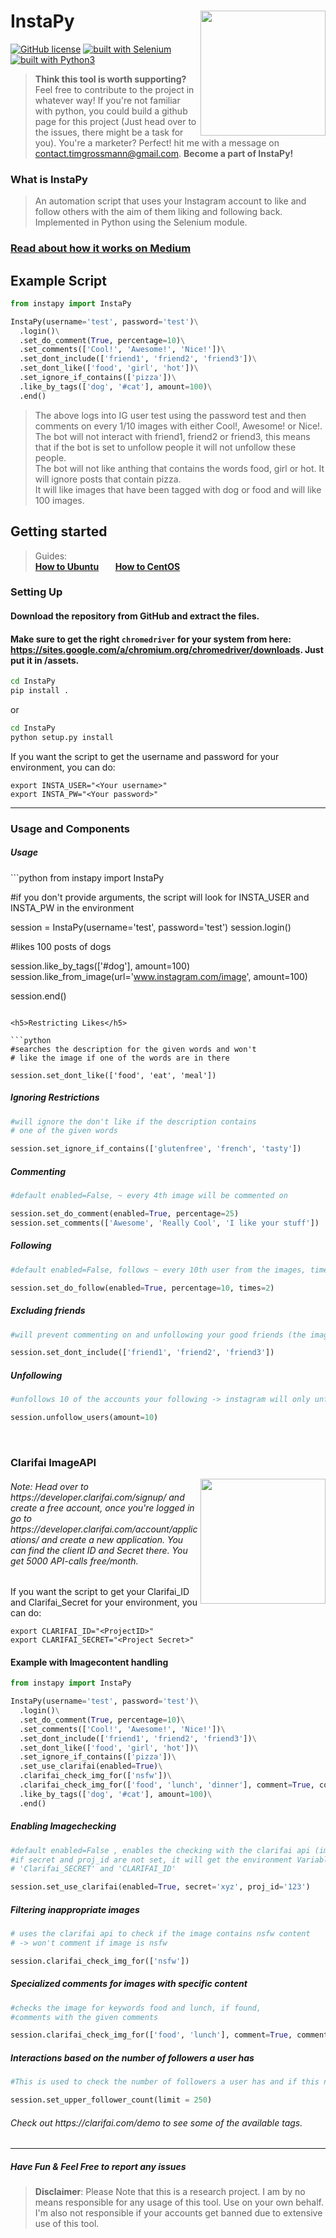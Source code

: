 

# <img src="http://i.imgur.com/9ZjtveL.png" width="200" align="right"> InstaPy
[![GitHub license](https://img.shields.io/github/license/mashape/apistatus.svg)](https://github.com/timgrossmann/InstaPy/blob/master/LICENSE)
[![built with Selenium](https://img.shields.io/badge/built%20with-Selenium-red.svg)](https://github.com/SeleniumHQ/selenium)
[![built with Python3](https://img.shields.io/badge/Built%20with-Python3-green.svg)](https://www.python.org/)

> **Think this tool is worth supporting?**
Feel free to contribute to the project in whatever way!
If you're not familiar with python, you could build a github page for this project (Just head over to the issues, there might be a task for you). You're a marketer? Perfect! hit me with a message on contact.timgrossmann@gmail.com.
**Become a part of InstaPy!**

### What is InstaPy
>An automation script that uses your Instagram account to like and follow others with the aim of them liking and following back. <br />
Implemented in Python using the Selenium module.

### [Read about how it works on Medium](https://medium.freecodecamp.com/my-open-source-instagram-bot-got-me-2-500-real-followers-for-5-in-server-costs-e40491358340)

<h2>Example Script</h2>

```python
from instapy import InstaPy

InstaPy(username='test', password='test')\
  .login()\
  .set_do_comment(True, percentage=10)\
  .set_comments(['Cool!', 'Awesome!', 'Nice!'])\
  .set_dont_include(['friend1', 'friend2', 'friend3'])\
  .set_dont_like(['food', 'girl', 'hot'])\
  .set_ignore_if_contains(['pizza'])\
  .like_by_tags(['dog', '#cat'], amount=100)\
  .end()
  ```
> The above logs into IG user test using the password test and then comments on
every 1/10 images with either Cool!, Awesome! or Nice!.<br />The bot will not
interact with friend1, friend2 or friend3, this means that if the bot is set to
unfollow people it will not unfollow these people.<br />The bot will not like anthing
that contains the words food, girl or hot. It will ignore posts that contain pizza.<br />
It will like images that have been tagged with dog or food and will like 100 images.

<h2>Getting started</h2>

> Guides:  
**[How to Ubuntu](./How_To_DO_Ubuntu.md) &nbsp;&nbsp;&nbsp;&nbsp;&nbsp;&nbsp; [How to CentOS](How_To_DO_Centos.md)**

<h3>Setting Up</h3>

#### Download the repository from GitHub and extract the files.
#### Make sure to get the right ```chromedriver``` for your system from here: https://sites.google.com/a/chromium.org/chromedriver/downloads. Just put it in /assets.
```bash
cd InstaPy
pip install .
```

or

```bash
cd InstaPy
python setup.py install
```

<p>If you want the script to get the username and password for your environment, you can do:</p>

```
export INSTA_USER="<Your username>"
export INSTA_PW="<Your password>"
```
<hr />

<h3>Usage and Components</h3>

<h5>Usage</h5>
```python
from instapy import InstaPy

#if you don't provide arguments, the script will look for INSTA_USER and INSTA_PW in the environment

session = InstaPy(username='test', password='test')
session.login()

#likes 100 posts of dogs

session.like_by_tags(['#dog'], amount=100)
session.like_from_image(url='www.instagram.com/image', amount=100)

session.end()
```

<h5>Restricting Likes</h5>

```python
#searches the description for the given words and won't
# like the image if one of the words are in there

session.set_dont_like(['food', 'eat', 'meal'])
```
<h5>Ignoring Restrictions</h5>

```python
#will ignore the don't like if the description contains
# one of the given words

session.set_ignore_if_contains(['glutenfree', 'french', 'tasty'])
```

<h5>Commenting</h5>

```python
#default enabled=False, ~ every 4th image will be commented on

session.set_do_comment(enabled=True, percentage=25)
session.set_comments(['Awesome', 'Really Cool', 'I like your stuff'])
```

<h5>Following</h5>

```python
#default enabled=False, follows ~ every 10th user from the images, times=1 (only follows a user once (if unfollowed again))

session.set_do_follow(enabled=True, percentage=10, times=2)
```

<h5>Excluding friends</h5>

```python
#will prevent commenting on and unfollowing your good friends (the images will still be liked)

session.set_dont_include(['friend1', 'friend2', 'friend3'])
```

<h5>Unfollowing</h5>

```python
#unfollows 10 of the accounts your following -> instagram will only unfollow 10 before you'll be 'blocked for 10 minutes' (if you enter a higher number than 10 it will unfollow 10, then wait 10 minutes and will continue then)

session.unfollow_users(amount=10)
```
<br />
<h3>Clarifai ImageAPI</h3>
<img src="https://d1qb2nb5cznatu.cloudfront.net/startups/i/396673-2fb6e8026b393dddddc093c23d8cd866-medium_jpg.jpg?buster=1399901540" width="200" align="right">
<h6>Note: Head over to https://developer.clarifai.com/signup/ and create a free account, once you're logged in go to https://developer.clarifai.com/account/applications/ and create a new application. You can find the client ID and Secret there. You get 5000 API-calls free/month.</h6>
<p>If you want the script to get your Clarifai_ID and Clarifai_Secret for your environment, you can do:</p>

```
export CLARIFAI_ID="<ProjectID>"
export CLARIFAI_SECRET="<Project Secret>"
```
<h4>Example with Imagecontent handling</h4>

```python
from instapy import InstaPy

InstaPy(username='test', password='test')\
  .login()\
  .set_do_comment(True, percentage=10)\
  .set_comments(['Cool!', 'Awesome!', 'Nice!'])\
  .set_dont_include(['friend1', 'friend2', 'friend3'])\
  .set_dont_like(['food', 'girl', 'hot'])\
  .set_ignore_if_contains(['pizza'])\
  .set_use_clarifai(enabled=True)\
  .clarifai_check_img_for(['nsfw'])\
  .clarifai_check_img_for(['food', 'lunch', 'dinner'], comment=True, comments=['Tasty!', 'Nice!', 'Yum!'])\
  .like_by_tags(['dog', '#cat'], amount=100)\
  .end()
```
<h5>Enabling Imagechecking</h5>

```python
#default enabled=False , enables the checking with the clarifai api (image tagging)
#if secret and proj_id are not set, it will get the environment Variables
# 'Clarifai_SECRET' and 'CLARIFAI_ID'

session.set_use_clarifai(enabled=True, secret='xyz', proj_id='123')
```
<h5>Filtering inappropriate images</h5>

```python
# uses the clarifai api to check if the image contains nsfw content
# -> won't comment if image is nsfw

session.clarifai_check_img_for(['nsfw'])
```
<h5>Specialized comments for images with specific content</h5>

```python
#checks the image for keywords food and lunch, if found,
#comments with the given comments

session.clarifai_check_img_for(['food', 'lunch'], comment=True, comments=['Tasty!', 'Yum!'])
```

<h5>Interactions based on the number of followers a user has</h5>

```python
#This is used to check the number of followers a user has and if this number exceeds the number set then no further interaction happens

session.set_upper_follower_count(limit = 250)

```
<h6>Check out https://clarifai.com/demo to see some of the available tags.</h6>
<hr />

<h5>Have Fun & Feel Free to report any issues</h5>

> **Disclaimer**: Please Note that this is a research project. I am by no means responsible for any usage of this tool. Use on your own behalf. I'm also not responsible if your accounts get banned due to extensive use of this tool.
